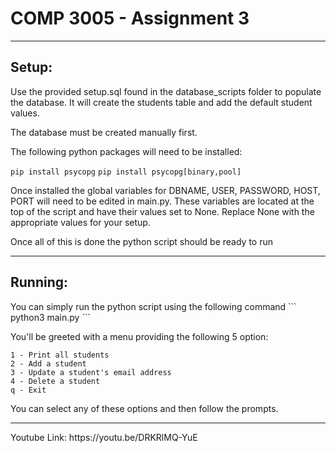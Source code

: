 <h1>COMP 3005 - Assignment 3</h1>
<hr/>
<h2>Setup:</h2>

Use the provided setup.sql found in the database_scripts folder to populate the database.
It will create the students table and add the default student values.

The database must be created manually first.

The following python packages will need to be installed:

```pip install psycopg```
```pip install psycopg[binary,pool]```

Once installed the global variables for DBNAME, USER, PASSWORD, HOST, PORT will need to be edited in main.py.
These variables are located at the top of the script and have their values set to None.
Replace None with the appropriate values for your setup.

Once all of this is done the python script should be ready to run

<hr/>
<h2>Running:</h2>
You can simply run the python script using the following command
```
python3 main.py
```

You'll be greeted with a menu providing the following 5 option:
```
1 - Print all students
2 - Add a student
3 - Update a student's email address
4 - Delete a student
q - Exit
```
You can select any of these options and then follow the prompts. 

<hr/>
Youtube Link: https://youtu.be/DRKRlMQ-YuE